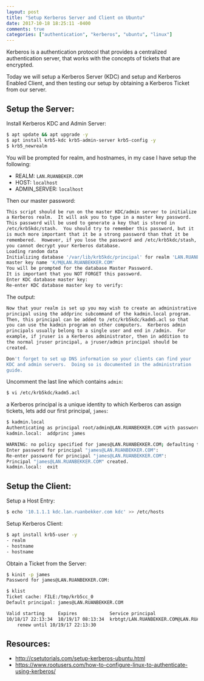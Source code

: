 ```yaml
---
layout: post
title: "Setup Kerberos Server and Client on Ubuntu"
date: 2017-10-18 18:25:11 -0400
comments: true
categories: ["authentication", "kerberos", "ubuntu", "linux"] 
---
```


Kerberos is a authentication protocol that provides a centralized authentication server, that works with the concepts of tickets that are encrypted.

Today we will setup a Kerberos Server (KDC) and setup and Kerberos Enabled Client, and then testing our setup by obtaining a Kerberos Ticket from our server.

## Setup the Server:

Install Kerberos KDC and Admin Server:

```bash
$ apt update && apt upgrade -y
$ apt install krb5-kdc krb5-admin-server krb5-config -y
$ krb5_newrealm
```

You will be prompted for realm, and hostnames, in my case I have setup the following:

- REALM: `LAN.RUANBEKER.COM`
- HOST: `localhost`
- ADMIN_SERVER: `localhost`

Then our master password:

```bash
This script should be run on the master KDC/admin server to initialize
a Kerberos realm.  It will ask you to type in a master key password.
This password will be used to generate a key that is stored in
/etc/krb5kdc/stash.  You should try to remember this password, but it
is much more important that it be a strong password than that it be
remembered.  However, if you lose the password and /etc/krb5kdc/stash,
you cannot decrypt your Kerberos database.
Loading random data
Initializing database '/var/lib/krb5kdc/principal' for realm 'LAN.RUANBEKKER.COM',
master key name 'K/M@LAN.RUANBEKKER.COM'
You will be prompted for the database Master Password.
It is important that you NOT FORGET this password.
Enter KDC database master key: 
Re-enter KDC database master key to verify: 
```

The output:

```bash
Now that your realm is set up you may wish to create an administrative
principal using the addprinc subcommand of the kadmin.local program.
Then, this principal can be added to /etc/krb5kdc/kadm5.acl so that
you can use the kadmin program on other computers.  Kerberos admin
principals usually belong to a single user and end in /admin.  For
example, if jruser is a Kerberos administrator, then in addition to
the normal jruser principal, a jruser/admin principal should be
created.

Don't forget to set up DNS information so your clients can find your
KDC and admin servers.  Doing so is documented in the administration
guide.
```

Uncomment the last line which contains `admin`:

```bash
$ vi /etc/krb5kdc/kadm5.acl
```

a Kerberos principal is a unique identity to which Kerberos can assign tickets, lets add our first principal, `james`:

```bash
$ kadmin.local 
Authenticating as principal root/admin@LAN.RUANBEKKER.COM with password.
kadmin.local:  addprinc james

WARNING: no policy specified for james@LAN.RUANBEKKER.COM; defaulting to no policy
Enter password for principal "james@LAN.RUANBEKKER.COM": 
Re-enter password for principal "james@LAN.RUANBEKKER.COM": 
Principal "james@LAN.RUANBEKKER.COM" created.
kadmin.local:  exit
```

## Setup the Client:

Setup a Host Entry:

```bash
$ echo '10.1.1.1 kdc.lan.ruanbekker.com kdc' >> /etc/hosts
```

Setup Kerberos Client:

```bash
$ apt install krb5-user -y
- realm
- hostname
- hostname
```

Obtain a Ticket from the Server:

```bash
$ kinit -p james
Password for james@LAN.RUANBEKKER.COM: 

$ klist
Ticket cache: FILE:/tmp/krb5cc_0
Default principal: james@LAN.RUANBEKKER.COM

Valid starting     Expires            Service principal
10/18/17 22:13:34  10/19/17 08:13:34  krbtgt/LAN.RUANBEKKER.COM@LAN.RUANBEKKER.COM
	renew until 10/19/17 22:13:30
```

## Resources:

- http://csetutorials.com/setup-kerberos-ubuntu.html
- https://www.rootusers.com/how-to-configure-linux-to-authenticate-using-kerberos/
